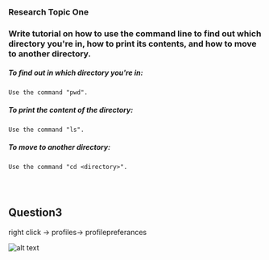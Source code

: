 
### Research Topic One  




### Write tutorial on how to use the command line to find out which directory you're in, how to print its contents, and how to move to another directory.

##### To find out in which directory you're in:

```
Use the command "pwd".
```

##### To print the content of the directory:

```
Use the command "ls".
```

##### To move to another directory:

```
Use the command "cd <directory>".




```
## Question3 

right click -> profiles-> profilepreferances

![alt text](http://cdn.makeuseof.com/wp-content/uploads/2016/08/Ubuntu-Plain-Term-e1471581643714.jpg?663fb1)
